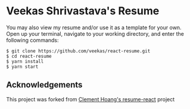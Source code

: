 # Veekas Shrivastava's Resume

You may also view my resume and/or use it as a template for your own.
Open up your terminal, navigate to your working directory, and enter the following commands:
```
$ git clone https://github.com/veekas/react-resume.git
$ cd react-resume
$ yarn install
$ yarn start
```

## Acknowledgements
This project was forked from [Clement Hoang's resume-react](https://github.com/clemmy/react-resume) project
